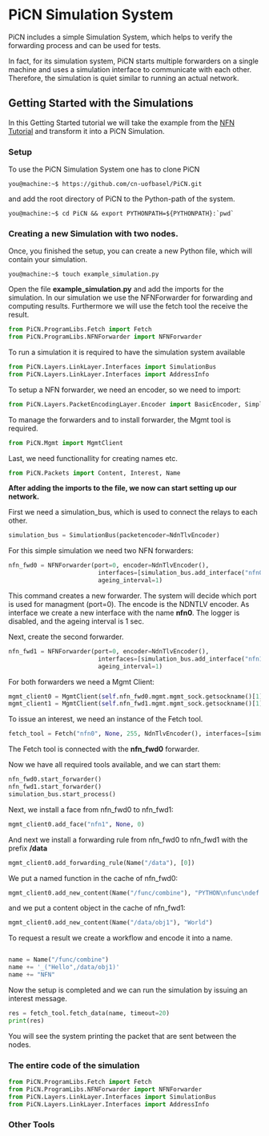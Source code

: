 # PiCN Simulation System

PiCN includes a simple Simulation System, which helps to verify the forwarding process and can 
be used for tests. 

In fact, for its simulation system, PiCN starts multiple forwarders on a single machine and uses 
a simulation interface to communicate with each other. 
Therefore, the simulation is quiet similar to running an actual network. 

## Getting Started with the Simulations

In this Getting Started tutorial we will take the example from the [NFN Tutorial](nfn.md) and
transform it into a PiCN Simulation.

### Setup

To use the PiCN Simulation System one has to clone PiCN

```console
you@machine:~$ https://github.com/cn-uofbasel/PiCN.git
```
and add the root directory of PiCN to the Python-path of the system. 
```console
you@machine:~$ cd PiCN && export PYTHONPATH=${PYTHONPATH}:`pwd`
```

### Creating a new Simulation with two nodes.
Once, you finished the setup, you can create a new Python file, which will contain your simulation. 
```console
you@machine:~$ touch example_simulation.py 
```

Open the file **example_simulation.py** and add the imports for the simulation. In our simulation we use the NFNForwarder
for forwarding and computing results. Furthermore we will use the fetch tool the receive the result.

```python
from PiCN.ProgramLibs.Fetch import Fetch
from PiCN.ProgramLibs.NFNForwarder import NFNForwarder
```

To run a simulation it is required to have the simulation system available
```python
from PiCN.Layers.LinkLayer.Interfaces import SimulationBus
from PiCN.Layers.LinkLayer.Interfaces import AddressInfo
``` 

To setup a NFN forwarder, we need an encoder, so we need to import: 
```python 
from PiCN.Layers.PacketEncodingLayer.Encoder import BasicEncoder, SimpleStringEncoder, NdnTlvEncoder
``` 

To manage the forwarders and to install forwarder, the Mgmt tool is required. 
```python
from PiCN.Mgmt import MgmtClient
```

Last, we need functionallity for creating names etc. 
```python
from PiCN.Packets import Content, Interest, Name
```

**After adding the imports to the file, we now can start setting up our network.**

First we need a simulation_bus, which is used to connect the relays to each other.
```python
simulation_bus = SimulationBus(packetencoder=NdnTlvEncoder)
```

For this simple simulation we need two NFN forwarders:
```python
nfn_fwd0 = NFNForwarder(port=0, encoder=NdnTlvEncoder(),
                         interfaces=[simulation_bus.add_interface("nfn0")], log_level=255,
                         ageing_interval=1)
```
This command creates a new forwarder. The system will decide which port is used for managment (port=0).
The encode is the NDNTLV encoder. As interface we create a new interface with the name **nfn0**.
The logger is disabled, and the ageing interval is 1 sec.

Next, create the second forwarder.
```python
nfn_fwd1 = NFNForwarder(port=0, encoder=NdnTlvEncoder(),
                         interfaces=[simulation_bus.add_interface("nfn1")], log_level=255,
                         ageing_interval=1)
```

For both forwarders we need a Mgmt Client:
```python
mgmt_client0 = MgmtClient(self.nfn_fwd0.mgmt.mgmt_sock.getsockname()[1])
mgmt_client1 = MgmtClient(self.nfn_fwd1.mgmt.mgmt_sock.getsockname()[1])
```

To issue an interest, we need an instance of the Fetch tool.
```python
fetch_tool = Fetch("nfn0", None, 255, NdnTlvEncoder(), interfaces=[simulation_bus.add_interface("fetchtool1")])
```
The Fetch tool is connected with the **nfn_fwd0** forwarder.

Now we have all required tools available, and we can start them:
```python
nfn_fwd0.start_forwarder()
nfn_fwd1.start_forwarder()
simulation_bus.start_process()
```

Next, we install a face from nfn_fwd0 to nfn_fwd1:
```python
mgmt_client0.add_face("nfn1", None, 0)
```

And next we install a forwarding rule from nfn_fwd0 to nfn_fwd1 with the prefix **/data**
```python
mgmt_client0.add_forwarding_rule(Name("/data"), [0])
```

We put a named function in the cache of nfn_fwd0: 

```python
mgmt_client0.add_new_content(Name("/func/combine"), "PYTHON\nfunc\ndef func(a, b):\n    return a + b")
```

and we put a content object in the cache of nfn_fwd1: 
```python
mgmt_client0.add_new_content(Name("/data/obj1"), "World")
```

To request a result we create a workflow and encode it into a name.
```python

name = Name("/func/combine")
name += '_("Hello",/data/obj1)'
name += "NFN"
```

Now the setup is completed and we can run the simulation by issuing an interest message.
```python
res = fetch_tool.fetch_data(name, timeout=20)
print(res)
```
You will see the system printing the packet that are sent between the nodes.

### The entire code of the simulation
```python
from PiCN.ProgramLibs.Fetch import Fetch
from PiCN.ProgramLibs.NFNForwarder import NFNForwarder
from PiCN.Layers.LinkLayer.Interfaces import SimulationBus
from PiCN.Layers.LinkLayer.Interfaces import AddressInfo

```
### Other Tools



